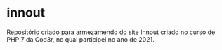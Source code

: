 # innout
 Repositório criado para armezamendo do site Innout criado no curso de PHP 7 da Cod3r, no qual participei no ano de 2021.
